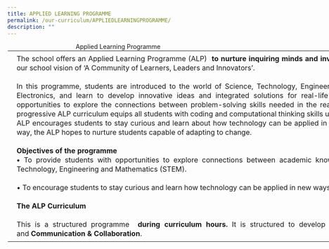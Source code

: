 ```yaml
---
title: APPLIED LEARNING PROGRAMME
permalink: /our-curriculum/APPLIEDLEARNINGPROGRAMME/
description: ""
---
```

<center>Applied Learning Programme</center>



<table class="ive_eobj_center ives_tab_kosong" style="margin: auto; outline: 0px; padding: 0px; border-collapse: collapse; clear: both; border: 1px solid transparent; table-layout: fixed; width: 1190px;"><tbody style="margin: 0px; outline: 0px; padding: 0px;"><tr style="margin: 0px; outline: 0px; padding: 0px;"><td style="margin: 0px; outline: 0px; padding: 7px 20px; vertical-align: top;"><div style="margin: 0px; outline: 0px; padding: 0px; line-height: 21px; text-align: justify;">The school offers an Applied Learning Programme (ALP)&nbsp;<span>&nbsp;</span><b style="margin: 0px; outline: 0px; padding: 0px; font-weight: bolder;">to nurture inquiring minds and inventive thinkers through technology</b>. It is in alignment to our school vision of ‘A Community of Learners, Leaders and Innovators’.&nbsp;<br style="margin: 0px; outline: 0px; padding: 0px;"></div><div style="margin: 0px; outline: 0px; padding: 0px; line-height: 21px; text-align: left;"><div style="margin: 0px; outline: 0px; padding: 0px; line-height: 21px; text-align: justify;"><br style="margin: 0px; outline: 0px; padding: 0px;"></div><div style="margin: 0px; outline: 0px; padding: 0px; line-height: 21px; text-align: justify;">In this programme, students are introduced to the world of Science, Technology, Engineering and Mathematics (STEM) in the form of Embedded Electronics, and learn to develop innovative ideas and integrated solutions for real-life problems in the community. The ALP gives students opportunities to explore the connections between problem-solving skills needed in the real world and academic knowledge related to STEM. The progressive ALP curriculum equips all students with coding and computational thinking skills using an inquiry-based learning approach. Importantly, the ALP encourages students to stay curious and learn about how technology can be applied in new ways to improve the quality of life around us. In this way, the ALP hopes to nurture students capable of adapting to change.</div><br style="margin: 0px; outline: 0px; padding: 0px;"><b style="margin: 0px; outline: 0px; padding: 0px; font-weight: bolder;">Objectives of the programme&nbsp;</b><br style="margin: 0px; outline: 0px; padding: 0px;"><div style="margin: 0px; outline: 0px; padding: 0px; line-height: 21px; text-align: justify;"><b style="margin: 0px; outline: 0px; padding: 0px; font-weight: bolder;">•<span>&nbsp;</span></b>To provide students with opportunities to explore connections between academic knowledge and skills in the real world related to Science, Technology, Engineering and Mathematics (STEM).&nbsp;</div><div style="margin: 0px; outline: 0px; padding: 0px; line-height: 21px; text-align: justify;"><br style="margin: 0px; outline: 0px; padding: 0px;"></div><div style="margin: 0px; outline: 0px; padding: 0px; line-height: 21px; text-align: justify;">• To encourage students to stay curious and learn how technology can be applied in new ways to improve the quality of life around us.&nbsp;</div><br style="margin: 0px; outline: 0px; padding: 0px;"><b style="margin: 0px; outline: 0px; padding: 0px; font-weight: bolder;">The ALP&nbsp;Curriculum</b>&nbsp;&nbsp;</div><div style="margin: 0px; outline: 0px; padding: 0px; line-height: 21px; text-align: left;"><br style="margin: 0px; outline: 0px; padding: 0px;"><div style="margin: 0px; outline: 0px; padding: 0px; line-height: 21px; text-align: justify;">This is a structured programme&nbsp;<span>&nbsp;</span><b style="margin: 0px; outline: 0px; padding: 0px; font-weight: bolder;">during curriculum hours.</b><span>&nbsp;</span>It is structured to develop digital literacies of<span>&nbsp;</span><strong style="margin: 0px; outline: 0px; padding: 0px; font-weight: bolder;">Computational Thinking</strong>,<span>&nbsp;</span><strong style="margin: 0px; outline: 0px; padding: 0px; font-weight: bolder;">Creation</strong>, and<span>&nbsp;</span><strong style="margin: 0px; outline: 0px; padding: 0px; font-weight: bolder;">Communication &amp; Collaboration</strong>.&nbsp;</div></div></td></tr></tbody></table>